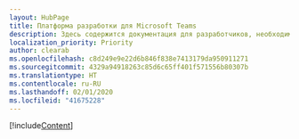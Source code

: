 ```yaml
---
layout: HubPage
title: Платформа разработки для Microsoft Teams
description: Здесь содержится документация для разработчиков, необходимая для успешного создания приложений в Microsoft Teams.
localization_priority: Priority
author: clearab
ms.openlocfilehash: c8d249e9e22d6b846f838e7413179da950911271
ms.sourcegitcommit: 4329a94918263c85d6c65ff401f571556b80307b
ms.translationtype: HT
ms.contentlocale: ru-RU
ms.lasthandoff: 02/01/2020
ms.locfileid: "41675228"
---
```

[!include[Content](~/includes/landing-page.html)]
